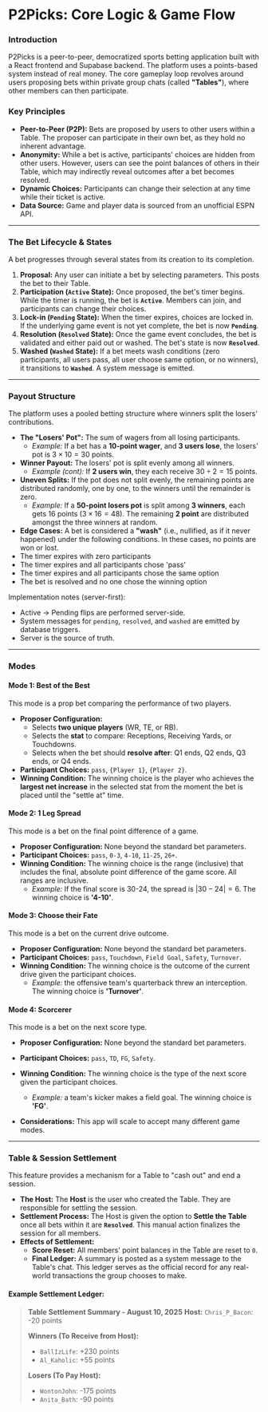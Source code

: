 # P2Picks: Core Logic & Game Flow

### Introduction
P2Picks is a peer-to-peer, democratized sports betting application built with a React frontend and Supabase backend. The platform uses a points-based system instead of real money. The core gameplay loop revolves around users proposing bets within private group chats (called **"Tables"**), where other members can then participate.

### Key Principles
* **Peer-to-Peer (P2P):** Bets are proposed by users to other users within a Table. The proposer can participate in their own bet, as they hold no inherent advantage.
* **Anonymity:** While a bet is active, participants' choices are hidden from other users. However, users can see the point balances of others in their Table, which may indirectly reveal outcomes after a bet becomes resolved.
* **Dynamic Choices:** Participants can change their selection at any time while their ticket is active.
* **Data Source:** Game and player data is sourced from an unofficial ESPN API.

---

### The Bet Lifecycle & States
A bet progresses through several states from its creation to its completion.

1.  **Proposal:** Any user can initiate a bet by selecting parameters. This posts the bet to their Table.
2.  **Participation (`Active` State):** Once proposed, the bet's timer begins. While the timer is running, the bet is **`Active`**. Members can join, and participants can change their choices.
3.  **Lock-in (`Pending` State):** When the timer expires, choices are locked in. If the underlying game event is not yet complete, the bet is now **`Pending`**.
4.  **Resolution (`Resolved` State):** Once the game event concludes, the bet is validated and either paid out or washed. The bet's state is now **`Resolved`**.
5.  **Washed (`Washed` State):** If a bet meets wash conditions (zero participants, all users pass, all user choose same option, or no winners), it transitions to **`Washed`**. A system message is emitted.

---

### Payout Structure
The platform uses a pooled betting structure where winners split the losers' contributions.

* **The "Losers' Pot":** The sum of wagers from all losing participants.
    * *Example:* If a bet has a **10-point wager**, and **3 users lose**, the losers' pot is $3 \times 10 = 30$ points.
* **Winner Payout:** The losers' pot is split evenly among all winners.
    * *Example (cont):* If **2 users win**, they each receive $30 \div 2 = 15$ points.
* **Uneven Splits:** If the pot does not split evenly, the remaining points are distributed randomly, one by one, to the winners until the remainder is zero.
    * *Example:* If a **50-point losers pot** is split among **3 winners**, each gets 16 points ($3 \times 16 = 48$). The remaining **2 point** are distributed amongst the three winners at random.
* **Edge Cases:** A bet is considered a **"wash"** (i.e., nullified, as if it never happened) under the following conditions. In these cases, no points are won or lost.
* The timer expires with zero participants
* The timer expires and all participants chose 'pass'
* The timer expires and all participants chose the same option
* The bet is resolved and no one chose the winning option

Implementation notes (server-first):
- Active → Pending flips are performed server-side.
- System messages for `pending`, `resolved`, and `washed` are emitted by database triggers.
- Server is the source of truth.

---

### Modes

#### Mode 1: Best of the Best
This mode is a prop bet comparing the performance of two players.
* **Proposer Configuration:**
    * Selects **two unique players** (WR, TE, or RB).
    * Selects the **stat** to compare: Receptions, Receiving Yards, or Touchdowns.
    * Selects when the bet should **resolve after**: Q1 ends, Q2 ends, Q3 ends, or Q4 ends.
* **Participant Choices:** `pass`, `{Player 1}`, `{Player 2}`.
* **Winning Condition:** The winning choice is the player who achieves the **largest net increase** in the selected stat from the moment the bet is placed until the "settle at" time.

#### Mode 2: 1 Leg Spread
This mode is a bet on the final point difference of a game.
* **Proposer Configuration:** None beyond the standard bet parameters.
* **Participant Choices:** `pass`, `0-3`, `4-10`, `11-25`, `26+`.
* **Winning Condition:** The winning choice is the range (inclusive) that includes the final, absolute point difference of the game score. All ranges are inclusive.
    * *Example:* If the final score is 30-24, the spread is $|30 - 24| = 6$. The winning choice is **'4-10'**.

#### Mode 3: Choose their Fate
This mode is a bet on the current drive outcome.
* **Proposer Configuration:** None beyond the standard bet parameters.
* **Participant Choices:** `pass`, `Touchdown`, `Field Goal`, `Safety`, `Turnover`.
* **Winning Condition:** The winning choice is the outcome of the current drive given the participant choices.
    * *Example:* the offensive team's quarterback threw an interception. The winning choice is **'Turnover'**.

#### Mode 4: Scorcerer
This mode is a bet on the next score type.
* **Proposer Configuration:** None beyond the standard bet parameters.
* **Participant Choices:** `pass`, `TD`, `FG`, `Safety`.
* **Winning Condition:** The winning choice is the type of the next score given the participant choices.
    * *Example:* a team's kicker makes a field goal. The winning choice is **'FG'**.

* **Considerations:** This app will scale to accept many different game modes.

---

### Table & Session Settlement
This feature provides a mechanism for a Table to "cash out" and end a session.

* **The Host:** The **Host** is the user who created the Table. They are responsible for settling the session.
* **Settlement Process:** The Host is given the option to **Settle the Table** once all bets within it are **`Resolved`**. This manual action finalizes the session for all members.
* **Effects of Settlement:**
    * **Score Reset:** All members' point balances in the Table are reset to `0`.
    * **Final Ledger:** A summary is posted as a system message to the Table's chat. This ledger serves as the official record for any real-world transactions the group chooses to make.

#### Example Settlement Ledger:

> **Table Settlement Summary - August 10, 2025**
> **Host:** `Chris_P_Bacon`: -20 points
>
> **Winners (To Receive from Host):**
> * `BallIzLife`: +230 points
> * `Al_Kaholic`: +55 points
>
> **Losers (To Pay Host):**
> * `WontonJohn`: -175 points
> * `Anita_Bath`: -90 points